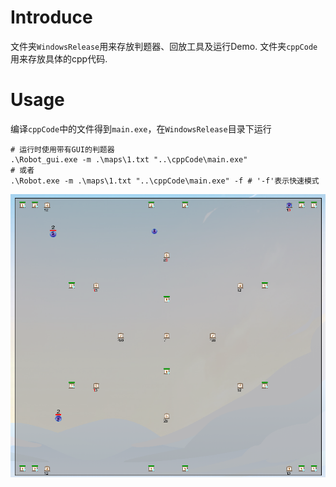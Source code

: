 # Introduce

文件夹`WindowsRelease`用来存放判题器、回放工具及运行Demo.
文件夹`cppCode`用来存放具体的cpp代码.

# Usage

编译`cppCode`中的文件得到`main.exe`，在`WindowsRelease`目录下运行

```shell
# 运行时使用带有GUI的判题器
.\Robot_gui.exe -m .\maps\1.txt "..\cppCode\main.exe" 
# 或者
.\Robot.exe -m .\maps\1.txt "..\cppCode\main.exe" -f # '-f'表示快速模式
```

![](./image/robot_gui_with_map1.png)
